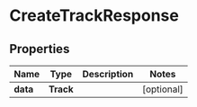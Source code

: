 

# CreateTrackResponse

## Properties

Name | Type | Description | Notes
------------ | ------------- | ------------- | -------------
**data** | **Track** |  |  [optional]



